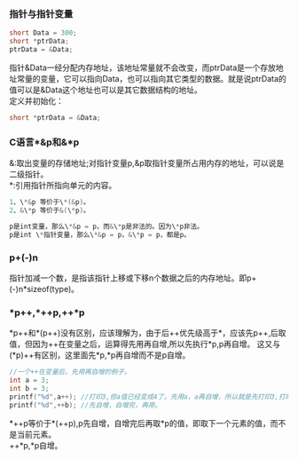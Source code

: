 ### 指针与指针变量
```C
short Data = 300;
short *ptrData;
ptrData = &Data;
```
指针&Data一经分配内存地址，该地址常量就不会改变，而ptrData是一个存放地址常量的变量，它可以指向Data，也可以指向其它类型的数据。就是说ptrData的值可以是&Data这个地址也可以是其它数据结构的地址。  
定义并初始化：
```c
short *ptrData = &Data;
```

### C语言*&p和&*p
&:取出变量的存储地址;对指针变量p,&p取指针变量所占用内存的地址，可以说是二级指针。  
\*:引用指针所指向单元的内容。
```C
1、\*&p 等价于\*(&p)。
2、&\*p 等价于&(\*p)。

p是int变量，那么\*&p = p，而&\*p是非法的。因为\*p非法。
p是int \*指针变量，那么\*&p = p，&\*p = p，都是p。
```

### p+(-)n
指针加减一个数，是指该指针上移或下移n个数据之后的内存地址。即p+(-)n\*sizeof(type)。

### \*p++,*++p,++*p
\*p++和\*(p++)没有区别，应该理解为，由于后++优先级高于\*，应该先p++,后取值，但因为++在变量之后，运算得先用再自增,所以先执行\*p,p再自增。
这又与(\*p)++有区别，这里面先\*p,\*p再自增而不是p自增。
```C
//一个++在变量后，先用再自增的例子。
int a = 3;
int b = 3;
printf("%d",a++); //打印3,但a值已经变成4了。先用a，a再自增，所以就是先打印3,打印完再自增。
printf("%d",++b); //先自增，自增完，再用。
```
\*++p等价于\*(++p),p先自增，自增完后再取\*p的值，即取下一个元素的值，而不是当前元素。    
++\*p,*p自增。  

